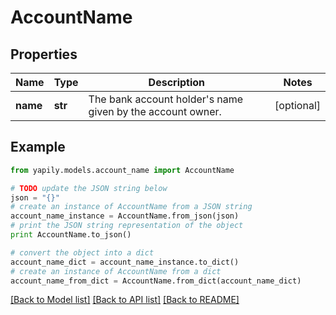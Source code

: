 # AccountName


## Properties
Name | Type | Description | Notes
------------ | ------------- | ------------- | -------------
**name** | **str** | The bank account holder&#39;s name given by the account owner. | [optional] 

## Example

```python
from yapily.models.account_name import AccountName

# TODO update the JSON string below
json = "{}"
# create an instance of AccountName from a JSON string
account_name_instance = AccountName.from_json(json)
# print the JSON string representation of the object
print AccountName.to_json()

# convert the object into a dict
account_name_dict = account_name_instance.to_dict()
# create an instance of AccountName from a dict
account_name_from_dict = AccountName.from_dict(account_name_dict)
```
[[Back to Model list]](../README.md#documentation-for-models) [[Back to API list]](../README.md#documentation-for-api-endpoints) [[Back to README]](../README.md)


